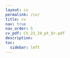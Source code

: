 ```yaml
---
layout: cv
permalink: /cv/
title: cv
nav: true
nav_order: 5
cv_pdf: CV_23_24_pt_br.pdf
description:
toc:
  sidebar: left
---
```

